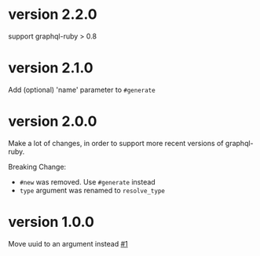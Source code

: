 # version 2.2.0
support graphql-ruby > 0.8

# version 2.1.0
Add (optional) 'name' parameter to `#generate`

# version 2.0.0
Make a lot of changes, in order to support more recent versions of graphql-ruby.

Breaking Change:
- `#new` was removed. Use `#generate` instead
- `type` argument was renamed to `resolve_type`


# version 1.0.0
Move uuid to an argument instead [#1](https://github.com/brettjurgens/graphql-active-record/pull/1)
